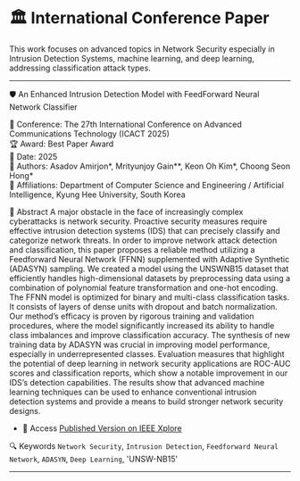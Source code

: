 # 🏛️ International Conference Paper

This work focuses on advanced topics in Network Security especially in Intrusion Detection Systems, machine learning, and deep learning, addressing classification attack types.

---

🛡️ An Enhanced Intrusion Detection Model with FeedForward Neural Network Classifier

📍 Conference: The 27th International Conference on Advanced Communications Technology (ICACT 2025)  
🏆 Award: Best Paper Award  
📅 Date: 2025  
📄 Authors: Asadov Amirjon*, Mrityunjoy Gain**, Keon Oh Kim*, Choong Seon Hong*  
🏫 Affiliations: Department of Computer Science and Engineering / Artificial Intelligence, Kyung Hee University, South Korea

📘 Abstract
 A major obstacle in the face of increasingly complex cyberattacks is network security. Proactive security measures require effective intrusion detection systems (IDS)
that can precisely classify and categorize network threats. In order to improve network attack detection and classification, this paper proposes a reliable method utilizing a Feedforward Neural Network (FFNN) supplemented with Adaptive Synthetic (ADASYN) sampling. We created a model using the UNSWNB15 dataset that efficiently handles high-dimensional datasets by preprocessing data using a combination of polynomial feature transformation and one-hot encoding. The FFNN model is optimized for binary and multi-class classification tasks. It consists of layers of dense units with dropout and batch normalization. Our method’s efficacy is proven by rigorous training and validation procedures, where the model significantly increased its ability to handle class imbalances and improve classification accuracy. The synthesis of new training data by ADASYN was crucial in improving model performance, especially in underrepresented classes. Evaluation measures that highlight the potential of deep
learning in network security applications are ROC-AUC scores and classification reports, which show a notable improvement in our IDS’s detection capabilities. The results show that advanced machine learning techniques can be used to enhance conventional intrusion detection systems and provide a means to build stronger network security designs.

- 🔗 Access
[Published Version on IEEE Xplore]([https://ieeexplore.ieee.org/document/XXXXXXX](https://ieeexplore.ieee.org/abstract/document/10936304?casa_token=UJ1kMikkdesAAAAA:SO3V6eK1Z5IVHDTrxJ9_vP5eDHZ41lu09lI7pXPRwfPlA2KoSUh8E8aqwx8GcjzzJ6-UbnUOn05w))

🔍 Keywords
`Network Security`, `Intrusion Detection`, `Feedforward Neural Network`, `ADASYN`, `Deep Learning`, 'UNSW-NB15'

---

